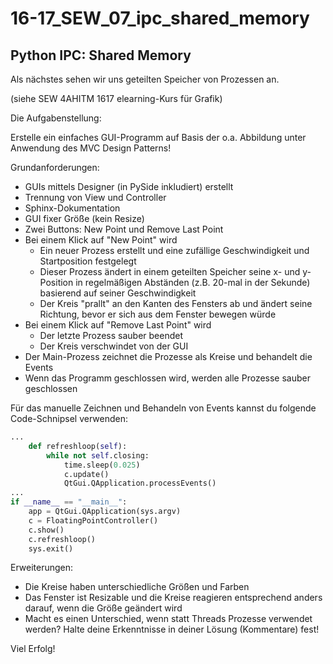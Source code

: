 # 16-17_SEW_07_ipc_shared_memory
## Python IPC: Shared Memory
Als nächstes sehen wir uns geteilten Speicher von Prozessen an.

(siehe SEW 4AHITM 1617 elearning-Kurs für Grafik)

Die Aufgabenstellung:

Erstelle ein einfaches GUI-Programm auf Basis der o.a. Abbildung unter Anwendung des MVC Design Patterns!

Grundanforderungen:
- GUIs mittels Designer (in PySide inkludiert) erstellt
- Trennung von View und Controller
- Sphinx-Dokumentation
- GUI fixer Größe (kein Resize)
- Zwei Buttons: New Point und Remove Last Point
- Bei einem Klick auf "New Point" wird
  - Ein neuer Prozess erstellt und eine zufällige Geschwindigkeit und Startposition festgelegt
  - Dieser Prozess ändert in einem geteilten Speicher seine x- und y-Position in regelmäßigen Abständen (z.B. 20-mal in der Sekunde) basierend auf seiner Geschwindigkeit
  - Der Kreis "prallt" an den Kanten des Fensters ab und ändert seine Richtung, bevor er sich aus dem Fenster bewegen würde
- Bei einem Klick auf "Remove Last Point" wird
  - Der letzte Prozess sauber beendet
  - Der Kreis verschwindet von der GUI
- Der Main-Prozess zeichnet die Prozesse als Kreise und behandelt die Events
- Wenn das Programm geschlossen wird, werden alle Prozesse sauber geschlossen

Für das manuelle Zeichnen und Behandeln von Events kannst du folgende Code-Schnipsel verwenden:
```python
...
    def refreshloop(self):
        while not self.closing:
            time.sleep(0.025)
            c.update()
            QtGui.QApplication.processEvents()
...
if __name__ == "__main__":
    app = QtGui.QApplication(sys.argv)
    c = FloatingPointController()
    c.show()
    c.refreshloop()
    sys.exit()
```
Erweiterungen:
- Die Kreise haben unterschiedliche Größen und Farben
- Das Fenster ist Resizable und die Kreise reagieren entsprechend anders darauf, wenn die Größe geändert wird
- Macht es einen Unterschied, wenn statt Threads Prozesse verwendet werden? Halte deine Erkenntnisse in deiner Lösung (Kommentare) fest!

Viel Erfolg!
